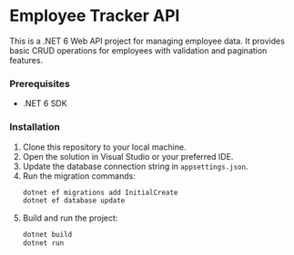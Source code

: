 # Employee Tracker API
This is a .NET 6 Web API project for managing employee data. It provides basic CRUD operations for employees with validation and pagination features.
### Prerequisites

- .NET 6 SDK
### Installation

1. Clone this repository to your local machine.
2. Open the solution in Visual Studio or your preferred IDE.
3. Update the database connection string in `appsettings.json`.
4. Run the migration commands:
    ```bash
    dotnet ef migrations add InitialCreate
    dotnet ef database update
    ```
5. Build and run the project:
    ```bash
    dotnet build
    dotnet run


